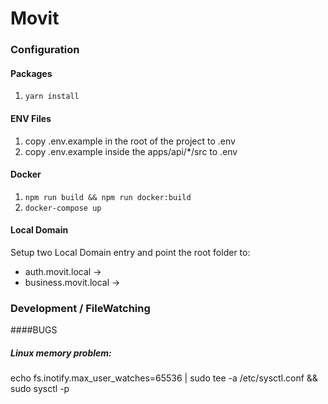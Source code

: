 # Movit

### Configuration
#### Packages
1. `yarn install`
#### ENV Files
1. copy .env.example in the root of the project to .env
2. copy .env.example inside the apps/api/*/src to .env
#### Docker 
1. `npm run build && npm run docker:build`
2. `docker-compose up`

#### Local Domain
Setup two Local Domain entry and point the root folder to:
- auth.movit.local ->
- business.movit.local ->

### Development / FileWatching


####BUGS
##### Linux memory problem:
echo fs.inotify.max_user_watches=65536 | sudo tee -a /etc/sysctl.conf && sudo sysctl -p
